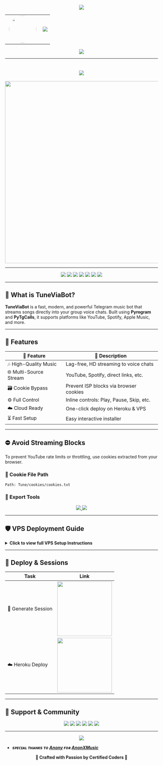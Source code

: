 <!-- ✨ Animated Header (Top) -->
<p align="center">
  <img src="https://user-images.githubusercontent.com/73097560/115834477-dbab4500-a447-11eb-908a-139a6edaec5c.gif" />
</p>

<!-- 👤 Avatar + Typing Banner -->
<div align="center">
  <table>
    <tr>
      <td width="100px" align="center">
        <img src="https://files.catbox.moe/r2ga8f.jpg" width="90px" style="border-radius: 50%;" />
      </td>
      <td>
        <img src="https://readme-typing-svg.herokuapp.com?color=00BFFF&width=600&lines=✨+🧳+Hey+There,+This+is+Certified+Coder+%f0%9f%a5%80+%e2%9d%97%ef%b8%8f" />
      </td>
    </tr>
  </table>
</div>

<!-- 👁 Visitor Counter -->
<p align="center">
  <img src="https://komarev.com/ghpvc/?username=CertifiedCoders&style=flat-square" />
</p>

---

<h1 align="center">
  <img src="https://readme-typing-svg.herokuapp.com?color=FF69B4&width=500&lines=🌷+Welcome+to+TuneViaBot+🎶;🚀+The+Ultimate+Telegram+Music+Bot" />
</h1>

<p align="center">
  <a href="https://t.me/CertifiedCoders">
    <img src="https://files.catbox.moe/d0ynvn.jpg" width="600">
  </a>
</p>

---

<p align="center">
  <a href="https://t.me/TuneViaBot"><img src="https://img.shields.io/badge/Try%20Bot-@TuneViaBot-blue?style=for-the-badge&logo=telegram" /></a>
  <a href="https://t.me/CertifiedCoders"><img src="https://img.shields.io/badge/Join%20Group-@CertifiedCoders-orange?style=for-the-badge&logo=telegram" /></a>
  <a href="https://t.me/CertifiedCodes"><img src="https://img.shields.io/badge/Updates%20Channel-@CertifiedCodes-purple?style=for-the-badge&logo=telegram" /></a>
  <a href="https://t.me/CertifiedCoder"><img src="https://img.shields.io/badge/Owner-@CertifiedCoder-red?style=for-the-badge&logo=telegram" /></a>
  <a href="mailto:rajnishmishraaa1@gmail.com"><img src="https://img.shields.io/badge/Email-Contact-grey?style=for-the-badge&logo=gmail" /></a>
  <a href="https://instagram.com/rajnishthegreat"><img src="https://img.shields.io/badge/Instagram-Follow-red?style=for-the-badge&logo=instagram" /></a>
  <a href="https://youtube.com/@rajnisha3"><img src="https://img.shields.io/badge/YouTube-Subscribe-red?style=for-the-badge&logo=youtube" /></a>
</p>

---

## 🌟 What is TuneViaBot?

**TuneViaBot** is a fast, modern, and powerful Telegram music bot that streams songs directly into your group voice chats. Built using **Pyrogram** and **PyTgCalls**, it supports platforms like YouTube, Spotify, Apple Music, and more.

---

## 🚀 Features

| 🌟 Feature              | 🔎 Description |
|---------------------|-----------------------------|
| 🎶 High-Quality Music | Lag-free, HD streaming to voice chats |
| 🌐 Multi-Source Stream | YouTube, Spotify, direct links, etc. |
| 🗃️ Cookie Bypass     | Prevent ISP blocks via browser cookies |
| ⚙️ Full Control       | Inline controls: Play, Pause, Skip, etc. |
| ☁️ Cloud Ready         | One-click deploy on Heroku & VPS |
| ⏳ Fast Setup          | Easy interactive installer |

---

## ⛔️ Avoid Streaming Blocks

To prevent YouTube rate limits or throttling, use cookies extracted from your browser.

### 📁 Cookie File Path
```txt
Path: Tune/cookies/cookies.txt
```

### 🔐 Export Tools
<p align="center">
  <a href="https://chromewebstore.google.com/detail/cookie-editor/ookdjilphngeeeghgngjabigmpepanpl">
    <img src="https://img.shields.io/badge/Chrome%20Extension-Get%20cookies.txt-blue?style=for-the-badge&logo=googlechrome" />
  </a>
  <a href="https://addons.mozilla.org/en-US/firefox/addon/cookies-txt/">
    <img src="https://img.shields.io/badge/Firefox%20Add--on-Get%20cookies.txt-orange?style=for-the-badge&logo=firefox" />
  </a>
</p>

---

## 🛡️ VPS Deployment Guide

<details>
<summary><b>Click to view full VPS Setup Instructions</b></summary>
<br/>

Follow these step-by-step instructions to set up the bot on a VPS or your local machine:

### 🧱 Step 1: Update and Install Core Dependencies
```bash
sudo apt update && sudo apt install git curl python3-pip ffmpeg -y
```

### ⚙️ Step 2: Install Node.js (with NVM)
```bash
curl https://raw.githubusercontent.com/creationix/nvm/master/install.sh | bash
source ~/.bashrc
nvm install node
```

### 📂 Step 3: Clone the Repository
```bash
git clone https://github.com/CertifiedCoders/TuneViaBot
cd TuneViaBot
```

### 📦 Step 4: Install Python Requirements
```bash
pip3 install -U -r requirements.txt
```

### 🖥 Step 5: Install Tmux for Background Session
```bash
sudo apt install tmux -y
```

### 🚀 Step 6: Launch Interactive Setup
```bash
sudo bash setup
```

### 🔄 Step 7: Start the Bot in a Persistent Session
```bash
tmux new -s tune
sudo bash start
```

### 💡 Optional Developer Commands
```bash
tmux attach-session -t tune      # Attach to running session
tmux kill-session -t tune        # Stop bot session
```

Enjoy smooth, high-quality music streaming with TuneViaBot on your server!

### Run in tmux session
```bash
tmux new -s tune
sudo bash start
```
</details>

---

## 🔐 Deploy & Sessions

| Task                | Link                                                                 |
|---------------------|----------------------------------------------------------------------|
| 🔑 Generate Session | <a href="https://t.me/CertifiedSessionBot"><img src="https://img.shields.io/badge/String%20Session-pink?style=for-the-badge&logo=replit" width="180" /></a> |
| ☁️ Heroku Deploy     | <a href="http://dashboard.heroku.com/new?template=https://github.com/CertifiedCoders/TuneViaBot"><img src="https://img.shields.io/badge/Deploy%20To%20Heroku-pink?style=for-the-badge&logo=heroku" width="180" /></a> |

---

## 👥 Support & Community

<p align="center">
  <a href="https://t.me/CertifiedCoders"><img src="https://img.shields.io/badge/Support%20Group-Join-orange?style=for-the-badge&logo=telegram" /></a>
  <a href="https://t.me/CertifiedCodes"><img src="https://img.shields.io/badge/Channel-Updates-purple?style=for-the-badge&logo=telegram" /></a>
  <a href="https://t.me/CertifiedCoder"><img src="https://img.shields.io/badge/Owner-Message-red?style=for-the-badge&logo=telegram" /></a>
  <a href="https://youtube.com/@rajnisha3"><img src="https://img.shields.io/badge/Youtube-Subscribe-red?style=for-the-badge&logo=youtube" /></a>
  <a href="https://instagram.com/rajnishthegreat"><img src="https://img.shields.io/badge/Instagram-Follow-pink?style=for-the-badge&logo=instagram" /></a>
  <a href="mailto:rajnishmishraaa1@gmail.com"><img src="https://img.shields.io/badge/Email-Contact-grey?style=for-the-badge&logo=gmail" /></a>
</p>

---

<p align="center">
  <img src="https://user-images.githubusercontent.com/73097560/115834477-dbab4500-a447-11eb-908a-139a6edaec5c.gif">
</p>

- <b> _sᴩᴇᴄɪᴀʟ ᴛʜᴀɴᴋs ᴛᴏ [Anony](https://github.com/AnonymousX1025) ғᴏʀ [AnonXMusic](https://github.com/AnonymousX1025/AnonXMusic)_ </b>

<p align="center">
  <b>🌟 Crafted with Passion by Certified Coders 🌟</b>
</p>
